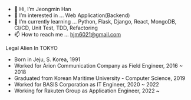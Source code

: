 - 👋 Hi, I’m Jeongmin Han
- 👀 I’m interested in ...
  Web Application(Backend)
- 🌱 I’m currently learning ...
Python, Flask, Django, React, MongoDB, CI/CD, Unit Test, TDD, Refactoring
- 📫 How to reach me ...
  hjm6021@gmail.com

Legal Alien In TOKYO
- Born in Jeju, S. Korea, 1991
- Worked for Arion Communication Company as Field Engineer, 2016 ~ 2018
- Graduated from Korean Maritime University - Computer Science, 2019
- Worked for BASIS Corporation as IT Engineer, 2020 ~ 2022
- Working for Rakuten Group as Application Engineer, 2022 ~

